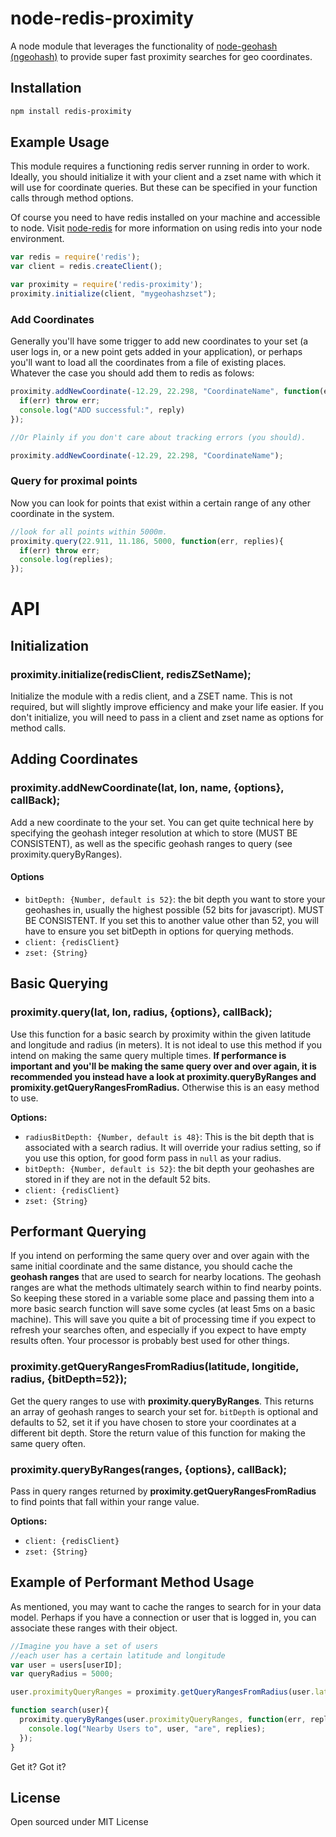node-redis-proximity
=====================

A node module that leverages the functionality of [node-geohash (ngeohash)](https://github.com/sunng87/node-geohash) to provide super fast proximity searches for geo coordinates.

## Installation

```bash
npm install redis-proximity
```

## Example Usage
This module requires a functioning redis server running in order to work. Ideally, you should initialize it with your client and a zset name with which it will use for coordinate queries. But these can be specified in your function calls through method options.

Of course you need to have redis installed on your machine and accessible to node. Visit [node-redis](https://github.com/mranney/node_redis) for more information on using redis into your node environment.

```javascript
var redis = require('redis');
var client = redis.createClient();

var proximity = require('redis-proximity');
proximity.initialize(client, "mygeohashzset");
```

### Add Coordinates
Generally you'll have some trigger to add new coordinates to your set (a user logs in, or a new point gets added in your application), or perhaps you'll want to load all the coordinates from a file of existing places. Whatever the case you should add them to redis as folows:

```javascript
proximity.addNewCoordinate(-12.29, 22.298, "CoordinateName", function(err, reply){
  if(err) throw err;
  console.log("ADD successful:", reply)
});

//Or Plainly if you don't care about tracking errors (you should).

proximity.addNewCoordinate(-12.29, 22.298, "CoordinateName");
```

### Query for proximal points
Now you can look for points that exist within a certain range of any other coordinate in the system.

```javascript
//look for all points within 5000m.
proximity.query(22.911, 11.186, 5000, function(err, replies){
  if(err) throw err;
  console.log(replies);
});
```

# API

## Initialization

### proximity.initialize(redisClient, redisZSetName);
Initialize the module with a redis client, and a ZSET name. This is not required, but will slightly improve efficiency and make your life easier. If you don't initialize, you will need to pass in a client and zset name as options for method calls.

## Adding Coordinates

### proximity.addNewCoordinate(lat, lon, name, {options}, callBack);
Add a new coordinate to the your set. You can get quite technical here by specifying the geohash integer resolution at which to store (MUST BE CONSISTENT), as well as the specific geohash ranges to query (see proximity.queryByRanges).

#### Options
- `bitDepth: {Number, default is 52}`: the bit depth you want to store your geohashes in, usually the highest possible (52 bits for javascript). MUST BE CONSISTENT. If you set this to another value other than 52, you will have to ensure you set bitDepth in options for querying methods.
- `client: {redisClient}`
- `zset: {String}`


## Basic Querying

### proximity.query(lat, lon, radius, {options}, callBack);
Use this function for a basic search by proximity within the given latitude and longitude and radius (in meters). It is not ideal to use this method if you intend on making the same query multiple times. **If performance is important and you'll be making the same query over and over again, it is recommended you instead have a look at proximity.queryByRanges and promixity.getQueryRangesFromRadius.** Otherwise this is an easy method to use.

**Options:**
- `radiusBitDepth: {Number, default is 48}`: This is the bit depth that is associated with a search radius. It will override your radius setting, so if you use this option, for good form pass in `null` as your radius.
- `bitDepth: {Number, default is 52}`: the bit depth your geohashes are stored in if they are not in the default 52 bits.
- `client: {redisClient}`
- `zset: {String}`



## Performant Querying

If you intend on performing the same query over and over again with the same initial coordinate and the same distance, you should cache the **geohash ranges** that are used to search for nearby locations. The geohash ranges are what the methods ultimately search within to find nearby points. So keeping these stored in a variable some place and passing them into a more basic search function will save some cycles (at least 5ms on a basic machine). This will save you quite a bit of processing time if you expect to refresh your searches often, and especially if you expect to have empty results often. Your processor is probably best used for other things.

### proximity.getQueryRangesFromRadius(latitude, longitide, radius, {bitDepth=52});
Get the query ranges to use with **proximity.queryByRanges**. This returns an array of geohash ranges to search your set for. `bitDepth` is optional and defaults to 52, set it if you have chosen to store your coordinates at a different bit depth. Store the return value of this function for making the same query often.

### proximity.queryByRanges(ranges, {options}, callBack);
Pass in query ranges returned by **proximity.getQueryRangesFromRadius** to find points that fall within your range value.

**Options:**
- `client: {redisClient}`
- `zset: {String}`


## Example of Performant Method Usage
As mentioned, you may want to cache the ranges to search for in your data model. Perhaps if you have a connection or user that is logged in, you can associate these ranges with their object.


```javascript
//Imagine you have a set of users
//each user has a certain latitude and longitude
var user = users[userID];
var queryRadius = 5000;

user.proximityQueryRanges = proximity.getQueryRangesFromRadius(user.latitude, user.longitide, queryRadius);

function search(user){
  proximity.queryByRanges(user.proximityQueryRanges, function(err, replies){
    console.log("Nearby Users to", user, "are", replies);
  });
}
```

Get it? Got it?


## License

Open sourced under MIT License

